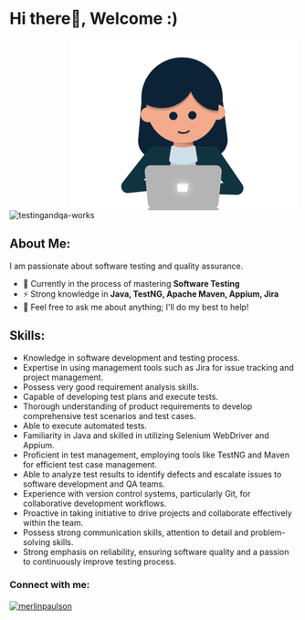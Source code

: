 <h1 align="left">Hi there👋,  Welcome :) </h1>
<img align="right" width ="400" src ="https://github.com/TestingandQA-Works/TestingandQA-Works/blob/main/image.gif?raw=true">
<p align="left"> <img src="https://komarev.com/ghpvc/?username=testingandqa-works&label=Profile%20views&color=0e75b6&style=flat" alt="testingandqa-works" /> </p>

## About Me:

I am passionate about software testing and quality assurance.
- 🌱 Currently in the process of mastering **Software Testing**
- ⚡ Strong knowledge in **Java, TestNG, Apache Maven, Appium, Jira**
- 💬 Feel free to ask me about anything; I'll do my best to help!

## Skills:
- Knowledge in software development and testing process.
- Expertise in using management tools such as Jira for issue tracking and project management.
- Possess very good requirement analysis skills.
- Capable of developing test plans and execute tests.
- Thorough understanding of product requirements to develop comprehensive test scenarios and test cases.
- Able to execute automated tests.
- Familiarity in Java and skilled in utilizing Selenium WebDriver and Appium.
- Proficient in test management, employing tools like TestNG and Maven for efficient test case management.
- Able to analyze test results to identify defects and escalate issues to software development and QA teams.
- Experience with version control systems, particularly Git, for collaborative development workflows.
- Proactive in taking initiative to drive projects and collaborate effectively within the team.
- Possess strong communication skills, attention to detail and problem-solving skills.
- Strong emphasis on reliability, ensuring software quality and a passion to continuously improve testing process.  
<h3 align="left">Connect with me:</h3>
<p align="left">
<a href="https://twitter.com/merlinpaulson" target="blank"><img align="center" src="https://raw.githubusercontent.com/rahuldkjain/github-profile-readme-generator/master/src/images/icons/Social/twitter.svg" alt="merlinpaulson" height="30" width="40" /></a>
</p>
